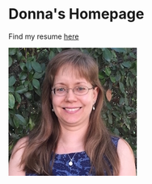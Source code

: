 # Donna's Homepage

Find my resume [here](https://dtwrub.github.io/my-first-site/myresume)

![My Photo](/Images/donna-081516-square.jpg)
